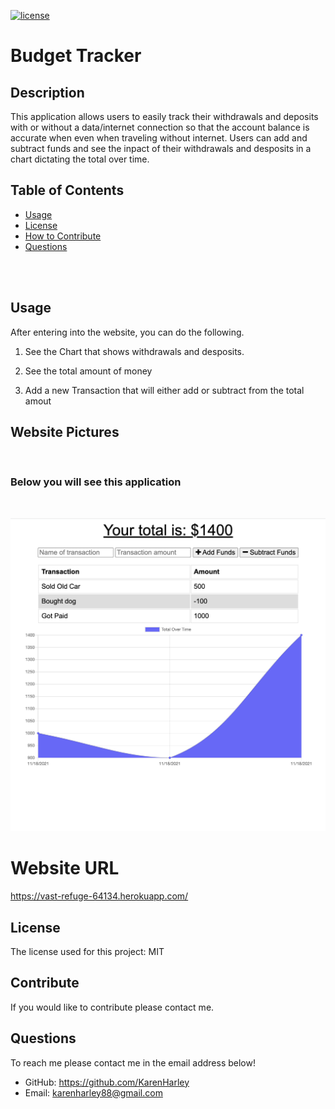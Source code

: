 [![license](https://img.shields.io/github/license/DAVFoundation/captain-n3m0.svg?style=flat-square)](https://github.com/DAVFoundation/captain-n3m0/blob/master/LICENSE)

# Budget Tracker

## Description

This application allows users to easily track their withdrawals and deposits with or without a data/internet connection so that the account balance is accurate when even when traveling without internet. Users can add and subtract funds and see the inpact of their withdrawals and desposits in a chart dictating the total over time.

## Table of Contents

- [Usage](#usage)
- [License](#license)
- [How to Contribute](#contribute)
- [Questions](#questions)

<br/>
<br/>
  
  ## Usage
After entering into the website, you can do the following.

1. See the Chart that shows withdrawals and desposits.

2. See the total amount of money

3. Add a new Transaction that will either add or subtract from the total amout




## Website Pictures
<br/>

### Below you will see this application

<br/>

![home](./pics/website.png)



# Website URL

https://vast-refuge-64134.herokuapp.com/


## License

The license used for this project: MIT

## Contribute

If you would like to contribute please contact me.

## Questions

To reach me please contact me in the email address below!

- GitHub: https://github.com/KarenHarley
- Email: karenharley88@gmail.com
